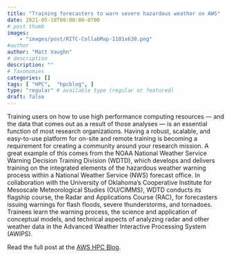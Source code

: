 ```yaml
---
title: "Training forecasters to warn severe hazardous weather on AWS"
date: 2021-05-18T00:00:00-0700
# post thumb
images:
    - "images/post/RITC-CollabMap-1101x630.png"
#author
author: "Matt Vaughn"
# description
description: ""
# Taxonomies
categories: []
tags: [ "HPC",  "hpcblog", ]
type: "regular" # available type (regular or featured)
draft: false
---
```


Training users on how to use high performance computing resources — and the data that comes out as a result of those analyses — is an essential function of most research organizations. Having a robust, scalable, and easy-to-use platform for on-site and remote training is becoming a requirement for creating a community around your research mission. A great example of this comes from the NOAA National Weather Service Warning Decision Training Division (WDTD), which develops and delivers training on the integrated elements of the hazardous weather warning process within a National Weather Service (NWS) forecast office. In collaboration with the University of Oklahoma’s Cooperative Institute for Mesoscale Meteorological Studies (OU/CIMMS), WDTD conducts its flagship course, the Radar and Applications Course (RAC), for forecasters issuing warnings for flash floods, severe thunderstorms, and tornadoes. Trainees learn the warning process, the science and application of conceptual models, and technical aspects of analyzing radar and other weather data in the Advanced Weather Interactive Processing System (AWIPS). 

Read the full post at the [AWS HPC Blog](https://aws.amazon.com/blogs/hpc/training-forecasters-to-warn-severe-hazardous-weather-on-aws/).

